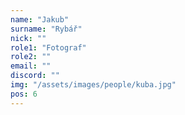 ```yaml
---
name: "Jakub"
surname: "Rybář"
nick: ""
role1: "Fotograf"
role2: ""
email: ""
discord: ""
img: "/assets/images/people/kuba.jpg"
pos: 6
---
```

